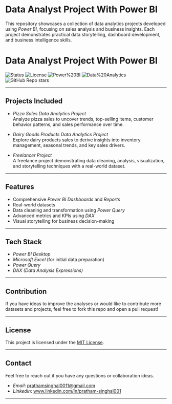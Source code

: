 # Data Analyst Project With Power BI

This repository showcases a collection of data analytics projects developed using *Power BI*, focusing on sales analysis and business insights. Each project demonstrates practical data storytelling, dashboard development, and business intelligence skills.


# Data Analyst Project With Power BI

![Status](https://img.shields.io/badge/Status-Completed-brightgreen)
![License](https://img.shields.io/badge/License-MIT-blue)
![Power%20BI](https://img.shields.io/badge/Built%20With-Power%20BI-yellow)
![Data%20Analytics](https://img.shields.io/badge/Focus-Data%20Analytics-orange)
![GitHub Repo stars](https://img.shields.io/github/stars/yourusername/Data-Analyst-Project-With-PowerBI?style=social)


---

## Projects Included

- *Pizza Sales Data Analytics Project*  
  Analyze pizza sales to uncover trends, top-selling items, customer behavior patterns, and sales performance over time.

- *Dairy Goods Products Data Analytics Project*  
  Explore dairy products sales to derive insights into inventory management, seasonal trends, and key sales drivers.

- *Freelancer Project*  
  A freelance project demonstrating data cleaning, analysis, visualization, and storytelling techniques with a real-world dataset.

---

## Features

- Comprehensive *Power BI Dashboards* and *Reports*
- Real-world datasets
- Data cleaning and transformation using *Power Query*
- Advanced metrics and KPIs using *DAX*
- Visual storytelling for business decision-making

---

## Tech Stack

- *Power BI Desktop*
- *Microsoft Excel* (for initial data preparation)
- *Power Query*
- *DAX (Data Analysis Expressions)*


---

## Contribution

If you have ideas to improve the analyses or would like to contribute more datasets and projects, feel free to fork this repo and open a pull request!

---

## License

This project is licensed under the [MIT License](LICENSE).

---

## Contact

Feel free to reach out if you have any questions or collaboration ideas.  
- *Email*: prathamsinghal0011@gmail.com 
- *LinkedIn*: www.linkedin.com/in/pratham-singhal001

---

